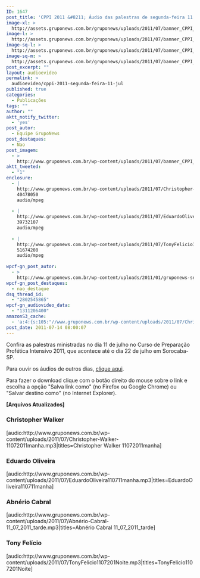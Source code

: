```yaml
---
ID: 1647
post_title: 'CPPI 2011 &#8211; Áudio das palestras de segunda-feira 11 de julho'
image-xl: >
  http://assets.gruponews.com.br/gruponews/uploads/2011/07/banner_CPPI_audios-11.jpg
image-l: >
  http://assets.gruponews.com.br/gruponews/uploads/2011/07/banner_CPPI_audios-11.jpg
image-sq-l: >
  http://assets.gruponews.com.br/gruponews/uploads/2011/07/banner_CPPI_audios-11.jpg
image-sq-m: >
  http://assets.gruponews.com.br/gruponews/uploads/2011/07/banner_CPPI_audios-11-720x307.jpg
post_excerpt: ""
layout: audioevideo
permalink: >
  audioevideo/cppi-2011-segunda-feira-11-jul
published: true
categories:
  - Publicações
tags: ""
author: ""
aktt_notify_twitter:
  - 'yes'
post_autor:
  - Equipe GrupoNews
post_destaques:
  - Nao
post_imagem:
  - >
    http://www.gruponews.com.br/wp-content/uploads/2011/07/banner_CPPI_audios-11.jpg
aktt_tweeted:
  - "1"
enclosure:
  - |
    http://www.gruponews.com.br/wp-content/uploads/2011/07/Christopher-Walker-11072011manha.mp3
    40478050
    audio/mpeg
    
  - |
    http://www.gruponews.com.br/wp-content/uploads/2011/07/EduardoOliveira110711manha.mp3
    39732107
    audio/mpeg
    
  - |
    http://www.gruponews.com.br/wp-content/uploads/2011/07/TonyFelicio1107201Noite.mp3
    51674208
    audio/mpeg
    
wpcf-gn_post_autor:
  - >
    http://www.gruponews.com.br/wp-content/uploads/2011/01/gruponews-setembro-outubro_2010_site.pdf
wpcf-gn_post_destaques:
  - nao_destaque
dsq_thread_id:
  - "2802545865"
wpcf-gn_audiovideo_data:
  - "1311206400"
amazonS3_cache:
  - 'a:4:{s:105:"//www.gruponews.com.br/wp-content/uploads/2011/07/Christopher-Walker-11072011manha.mp3|titles=Christopher";a:1:{s:9:"timestamp";i:1501393633;}s:114:"//www.gruponews.com.br/wp-content/uploads/2011/07/EduardoOliveira110711manha.mp3|titles=EduardoOliveira110711manha";a:1:{s:9:"timestamp";i:1501393633;}s:102:"//www.gruponews.com.br/wp-content/uploads/2011/07/Abnério-Cabral-11_07_2011_tarde.mp3|titles=Abnério";a:1:{s:9:"timestamp";i:1501393633;}s:108:"//www.gruponews.com.br/wp-content/uploads/2011/07/TonyFelicio1107201Noite.mp3|titles=TonyFelicio1107201Noite";a:1:{s:9:"timestamp";i:1501393633;}}'
post_date: 2011-07-14 08:00:07
---
```

Confira as palestras ministradas no dia 11 de julho no Curso de Preparação Profética Intensivo 2011, que acontece até o dia 22 de julho em Sorocaba-SP.

Para ouvir os áudios de outros dias, <a href="http://www.gruponews.com.br/assuntos/publicacoes/audio/cppi2011">clique aqui</a>.

Para fazer o download clique com o botão direito do mouse sobre o link e escolha a opção "Salva link como" (no Firefox ou Google Chrome) ou "Salvar destino como" (no Internet Explorer).

<strong>[Arquivos Atualizados]</strong>
<h3>Christopher Walker</h3>
[audio:http://www.gruponews.com.br/wp-content/uploads/2011/07/Christopher-Walker-11072011manha.mp3|titles=Christopher Walker 11072011manha]
<h3>Eduardo Oliveira</h3>
[audio:http://www.gruponews.com.br/wp-content/uploads/2011/07/EduardoOliveira110711manha.mp3|titles=EduardoOliveira110711manha]
<h3>Abnério Cabral</h3>
[audio:http://www.gruponews.com.br/wp-content/uploads/2011/07/Abnério-Cabral-11_07_2011_tarde.mp3|titles=Abnério Cabral 11_07_2011_tarde]
<h3>Tony Felício</h3>
[audio:http://www.gruponews.com.br/wp-content/uploads/2011/07/TonyFelicio1107201Noite.mp3|titles=TonyFelicio1107201Noite]